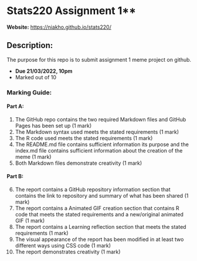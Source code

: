# Stats220 Assignment 1**
**Website:** https://niakho.github.io/stats220/

##  Description:
The purpose for this repo is to submit assignment 1 meme project on github.
- **Due 21/03/2022, 10pm**
- Marked out of 10

### Marking Guide:

#### Part A:

1) The GitHub repo contains the two required Markdown files and GitHub Pages has been set up (1 mark)
2) The Markdown syntax used meets the stated requirements (1 mark)
3) The R code used meets the stated requirements (1 mark)
4) The README.md file contains sufficient information its purpose and the index.md file contains sufficient information about the creation of the meme (1 mark)
5) Both Markdown files demonstrate creativity (1 mark)

#### Part B:

6) The report contains a GitHub repository information section that contains the link to repository and summary of what has been shared (1 mark)
7) The report contains a Animated GIF creation section that contains R code that meets the stated requirements and a new/original animated GIF (1 mark)
8) The report contains a Learning reflection section that meets the stated requirements (1 mark)
9) The visual appearance of the report has been modified in at least two different ways using CSS code (1 mark)
10) The report demonstrates creativity (1 mark)
